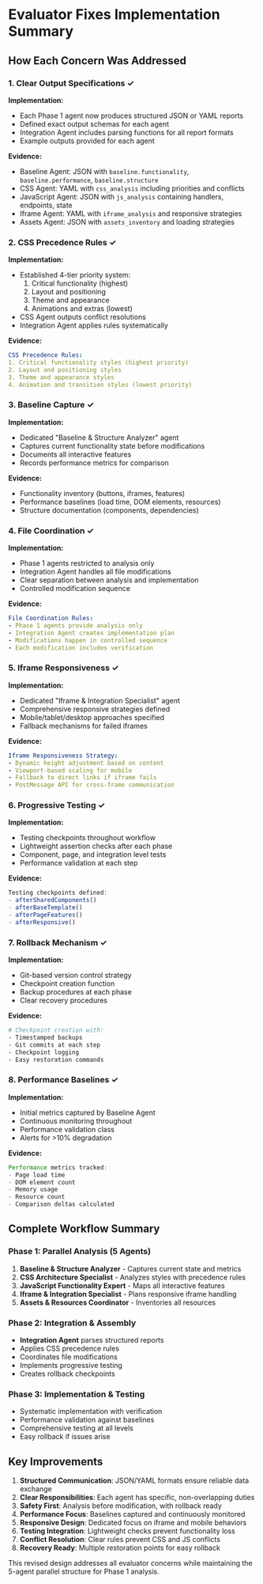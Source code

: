# Evaluator Fixes Implementation Summary

## How Each Concern Was Addressed

### 1. Clear Output Specifications ✓
**Implementation:**
- Each Phase 1 agent now produces structured JSON or YAML reports
- Defined exact output schemas for each agent
- Integration Agent includes parsing functions for all report formats
- Example outputs provided for each agent

**Evidence:**
- Baseline Agent: JSON with `baseline.functionality`, `baseline.performance`, `baseline.structure`
- CSS Agent: YAML with `css_analysis` including priorities and conflicts
- JavaScript Agent: JSON with `js_analysis` containing handlers, endpoints, state
- Iframe Agent: YAML with `iframe_analysis` and responsive strategies
- Assets Agent: JSON with `assets_inventory` and loading strategies

### 2. CSS Precedence Rules ✓
**Implementation:**
- Established 4-tier priority system:
  1. Critical functionality (highest)
  2. Layout and positioning
  3. Theme and appearance
  4. Animations and extras (lowest)
- CSS Agent outputs conflict resolutions
- Integration Agent applies rules systematically

**Evidence:**
```yaml
CSS Precedence Rules:
1. Critical functionality styles (highest priority)
2. Layout and positioning styles
3. Theme and appearance styles
4. Animation and transition styles (lowest priority)
```

### 3. Baseline Capture ✓
**Implementation:**
- Dedicated "Baseline & Structure Analyzer" agent
- Captures current functionality state before modifications
- Documents all interactive features
- Records performance metrics for comparison

**Evidence:**
- Functionality inventory (buttons, iframes, features)
- Performance baselines (load time, DOM elements, resources)
- Structure documentation (components, dependencies)

### 4. File Coordination ✓
**Implementation:**
- Phase 1 agents restricted to analysis only
- Integration Agent handles all file modifications
- Clear separation between analysis and implementation
- Controlled modification sequence

**Evidence:**
```yaml
File Coordination Rules:
- Phase 1 agents provide analysis only
- Integration Agent creates implementation plan
- Modifications happen in controlled sequence
- Each modification includes verification
```

### 5. Iframe Responsiveness ✓
**Implementation:**
- Dedicated "Iframe & Integration Specialist" agent
- Comprehensive responsive strategies defined
- Mobile/tablet/desktop approaches specified
- Fallback mechanisms for failed iframes

**Evidence:**
```yaml
Iframe Responsiveness Strategy:
- Dynamic height adjustment based on content
- Viewport-based scaling for mobile
- Fallback to direct links if iframe fails
- PostMessage API for cross-frame communication
```

### 6. Progressive Testing ✓
**Implementation:**
- Testing checkpoints throughout workflow
- Lightweight assertion checks after each phase
- Component, page, and integration level tests
- Performance validation at each step

**Evidence:**
```javascript
Testing checkpoints defined:
- afterSharedComponents()
- afterBaseTemplate()
- afterPageFeatures()
- afterResponsive()
```

### 7. Rollback Mechanism ✓
**Implementation:**
- Git-based version control strategy
- Checkpoint creation function
- Backup procedures at each phase
- Clear recovery procedures

**Evidence:**
```bash
# Checkpoint creation with:
- Timestamped backups
- Git commits at each step
- Checkpoint logging
- Easy restoration commands
```

### 8. Performance Baselines ✓
**Implementation:**
- Initial metrics captured by Baseline Agent
- Continuous monitoring throughout
- Performance validation class
- Alerts for >10% degradation

**Evidence:**
```javascript
Performance metrics tracked:
- Page load time
- DOM element count
- Memory usage
- Resource count
- Comparison deltas calculated
```

## Complete Workflow Summary

### Phase 1: Parallel Analysis (5 Agents)
1. **Baseline & Structure Analyzer** - Captures current state and metrics
2. **CSS Architecture Specialist** - Analyzes styles with precedence rules
3. **JavaScript Functionality Expert** - Maps all interactive features
4. **Iframe & Integration Specialist** - Plans responsive iframe handling
5. **Assets & Resources Coordinator** - Inventories all resources

### Phase 2: Integration & Assembly
- **Integration Agent** parses structured reports
- Applies CSS precedence rules
- Coordinates file modifications
- Implements progressive testing
- Creates rollback checkpoints

### Phase 3: Implementation & Testing
- Systematic implementation with verification
- Performance validation against baselines
- Comprehensive testing at all levels
- Easy rollback if issues arise

## Key Improvements

1. **Structured Communication**: JSON/YAML formats ensure reliable data exchange
2. **Clear Responsibilities**: Each agent has specific, non-overlapping duties
3. **Safety First**: Analysis before modification, with rollback ready
4. **Performance Focus**: Baselines captured and continuously monitored
5. **Responsive Design**: Dedicated focus on iframe and mobile behaviors
6. **Testing Integration**: Lightweight checks prevent functionality loss
7. **Conflict Resolution**: Clear rules prevent CSS and JS conflicts
8. **Recovery Ready**: Multiple restoration points for easy rollback

This revised design addresses all evaluator concerns while maintaining the 5-agent parallel structure for Phase 1 analysis.